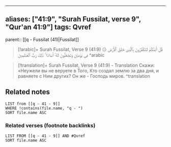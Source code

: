 
---
aliases: ["41:9", "Surah Fussilat, verse 9", "Qur'an 41:9"]
tags: Qvref
---

parent:: [[q - Fussilat (41)|Fussilat]]

> [!arabic]+ Surah Fussilat, Verse 9 (41:9)
> <span class="quran-arabic">۞ قُلْ أَئِنَّكُمْ لَتَكْفُرُونَ بِٱلَّذِى خَلَقَ ٱلْأَرْضَ فِى يَوْمَيْنِ وَتَجْعَلُونَ لَهُۥٓ أَندَادًا ۚ ذَٰلِكَ رَبُّ ٱلْعَـٰلَمِينَ</span>
^arabic

> [!translation]+ Surah Fussilat, Verse 9 (41:9) - Translation
> Скажи: «Неужели вы не веруете в Того, Кто создал землю за два дня, и равняете с Ним других? Он же - Господь миров.
^translation



## Related notes
```dataview
LIST from [[q - 41 - 9]]
WHERE !contains(file.name, "q - ")
SORT file.name ASC
```

### Related verses (footnote backlinks)
```dataview
LIST FROM [[q - 41 - 9]] AND #Qvref
SORT file.name ASC
```

